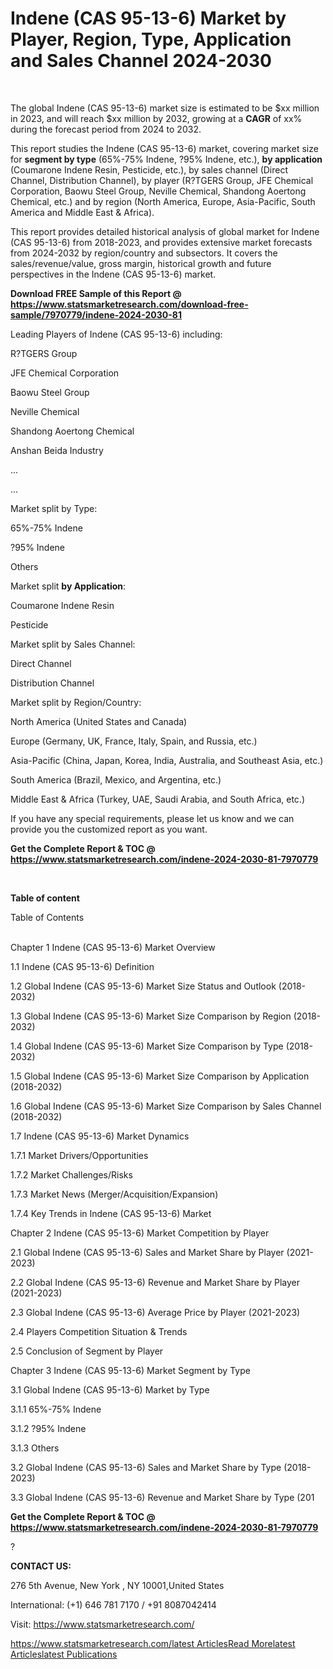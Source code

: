 <h1>Indene (CAS 95-13-6) Market by Player, Region, Type, Application and Sales Channel 2024-2030</h1><br/><p>The global Indene (CAS 95-13-6) market size is estimated to be $xx million in 2023, and will reach $xx million by 2032, growing at a <strong>CAGR</strong> of xx% during the forecast period from 2024 to 2032.</p>
 
 
 
 <p>This report studies the Indene (CAS 95-13-6) market, covering market size for <strong>segment by type</strong> (65%-75% Indene, ?95% Indene, etc.), <strong>by application</strong> (Coumarone Indene Resin, Pesticide, etc.), by sales channel (Direct Channel, Distribution Channel), by player (R?TGERS Group, JFE Chemical Corporation, Baowu Steel Group, Neville Chemical, Shandong Aoertong Chemical, etc.) and by region (North America, Europe, Asia-Pacific, South America and Middle East & Africa).</p>
 
 
 
 <p>This report provides detailed historical analysis of global market for Indene (CAS 95-13-6) from 2018-2023, and provides extensive market forecasts from 2024-2032 by region/country and subsectors. It covers the sales/revenue/value, gross margin, historical growth and future perspectives in the Indene (CAS 95-13-6) market.</p>
 
 
 
 <p><strong>Download FREE Sample of this Report @ <a href="https://www.statsmarketresearch.com/download-free-sample/7970779/indene-2024-2030-81">https://www.statsmarketresearch.com/download-free-sample/7970779/indene-2024-2030-81</a></strong></p>
 
 
 
 <p>Leading Players of Indene (CAS 95-13-6) including:</p>
 
 
 
 <p>R?TGERS Group</p>
 
 
 
 <p>JFE Chemical Corporation</p>
 
 
 
 <p>Baowu Steel Group</p>
 
 
 
 <p>Neville Chemical</p>
 
 
 
 <p>Shandong Aoertong Chemical</p>
 
 
 
 <p>Anshan Beida Industry</p>
 
 
 
 <p>...</p>
 
 
 
 <p>...</p>
 
 
 
 <p>Market split by Type:</p>
 
 
 
 <p>65%-75% Indene</p>
 
 
 
 <p>?95% Indene</p>
 
 
 
 <p>Others</p>
 
 
 
 <p>Market split <strong>by Application</strong>:</p>
 
 
 
 <p>Coumarone Indene Resin</p>
 
 
 
 <p>Pesticide</p>
 
 
 
 <p>Market split by Sales Channel:</p>
 
 
 
 <p>Direct Channel</p>
 
 
 
 <p>Distribution Channel</p>
 
 
 
 <p>Market split by Region/Country:</p>
 
 
 
 <p>North America (United States and Canada)</p>
 
 
 
 <p>Europe (Germany, UK, France, Italy, Spain, and Russia, etc.)</p>
 
 
 
 <p>Asia-Pacific (China, Japan, Korea, India, Australia, and Southeast Asia, etc.)</p>
 
 
 
 <p>South America (Brazil, Mexico, and Argentina, etc.)</p>
 
 
 
 <p>Middle East & Africa (Turkey, UAE, Saudi Arabia, and South Africa, etc.)</p>
 
 
 
 <p>If you have any special requirements, please let us know and we can provide you the customized report as you want.</p>
 
 
 
 <div><b>Get the Complete Report & TOC @ <a href="https://www.statsmarketresearch.com/indene-2024-2030-81-7970779">https://www.statsmarketresearch.com/indene-2024-2030-81-7970779</a></b></div>
 
 
 
 <p><br />
 
 <b>Table of content</b></p>
 
 
 
 <p>Table of Contents<br />
 
 <br />
 
 Chapter 1 Indene (CAS 95-13-6) Market Overview<br />
 
 1.1 Indene (CAS 95-13-6) Definition<br />
 
 1.2 Global Indene (CAS 95-13-6) Market Size Status and Outlook (2018-2032)<br />
 
 1.3 Global Indene (CAS 95-13-6) Market Size Comparison by Region (2018-2032)<br />
 
 1.4 Global Indene (CAS 95-13-6) Market Size Comparison by Type (2018-2032)<br />
 
 1.5 Global Indene (CAS 95-13-6) Market Size Comparison by Application (2018-2032)<br />
 
 1.6 Global Indene (CAS 95-13-6) Market Size Comparison by Sales Channel (2018-2032)<br />
 
 1.7 Indene (CAS 95-13-6) Market Dynamics<br />
 
 1.7.1 Market Drivers/Opportunities<br />
 
 1.7.2 Market Challenges/Risks<br />
 
 1.7.3 Market News (Merger/Acquisition/Expansion)<br />
 
 1.7.4 Key Trends in Indene (CAS 95-13-6) Market<br />
 
 Chapter 2 Indene (CAS 95-13-6) Market Competition by Player<br />
 
 2.1 Global Indene (CAS 95-13-6) Sales and Market Share by Player (2021-2023)<br />
 
 2.2 Global Indene (CAS 95-13-6) Revenue and Market Share by Player (2021-2023)<br />
 
 2.3 Global Indene (CAS 95-13-6) Average Price by Player (2021-2023)<br />
 
 2.4 Players Competition Situation & Trends<br />
 
 2.5 Conclusion of Segment by Player<br />
 
 Chapter 3 Indene (CAS 95-13-6) Market Segment by Type<br />
 
 3.1 Global Indene (CAS 95-13-6) Market by Type<br />
 
 3.1.1 65%-75% Indene<br />
 
 3.1.2 ?95% Indene<br />
 
 3.1.3 Others<br />
 
 3.2 Global Indene (CAS 95-13-6) Sales and Market Share by Type (2018-2023)<br />
 
 3.3 Global Indene (CAS 95-13-6) Revenue and Market Share by Type (201</p>
 
 
 
 <div><b>Get the Complete Report & TOC @ <a href="https://www.statsmarketresearch.com/indene-2024-2030-81-7970779">https://www.statsmarketresearch.com/indene-2024-2030-81-7970779</a></b></div>
 
 
 
 <p>? </p>
 
 
 
 <p><b>CONTACT US:</b><br />
 
 276 5th Avenue, New York , NY 10001,United States<br />
 
 International: (+1) 646 781 7170 / +91 8087042414<br />
 
 Visit: <a href="https://www.statsmarketresearch.com/">https://www.statsmarketresearch.com/</a><br />
 
 <a href="https://gyeongbokgung.com">https://www.statsmarketresearch.com/</a><a href="https://hallyeomaritime.com">latest Articles</a><a href="https://jingwansa.com">Read More</a><a href="https://nguoiviet.jp/">latest Articles</a><a href="https://www.intelmarketresearch.com/">latest Publications</a></p>